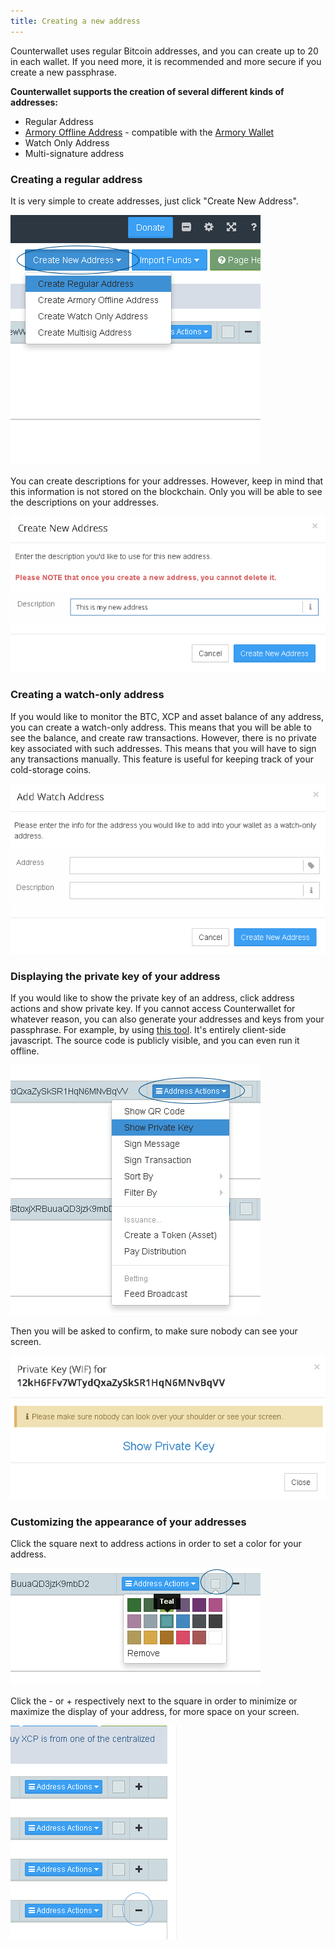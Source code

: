 ```yaml
---
title: Creating a new address
---
```



Counterwallet uses regular Bitcoin addresses, and you can create up to 20 in each wallet. If you need more, it is recommended and more secure if you create a new passphrase. 

**Counterwallet supports the creation of several different kinds of addresses:**

- Regular Address 
- [Armory Offline Address](create-armory-addresses.md) - compatible with the [Armory Wallet](https://bitcoinarmory.com/)
- Watch Only Address 
- Multi-signature address

### Creating a regular address

It is very simple to create addresses, just click "Create New Address".

![](../../../static/img/create_addresses1.png)

You can create descriptions for your addresses. However, keep in mind that this information is not stored on the blockchain. Only you will be able to see the descriptions on your addresses.

![](../../../static/img/create_addresses2.png)

### Creating a watch-only address

If you would like to monitor the BTC, XCP and asset balance of any address, you can create a watch-only address. This means that you will be able to see the balance, and create raw transactions. However, there is no private key associated with such addresses. This means that you will have to sign any transactions manually. This feature is useful for keeping track of your cold-storage coins.

![](../../../static/img/create_addresses3.png)

### Displaying the private key of your address

If you would like to show the private key of an address, click address actions and show private key. If you cannot access Counterwallet for whatever reason, you can also generate your addresses and keys from your passphrase. For example, by using [this tool](https://blockscan.com/tool_generatekey). It's entirely client-side javascript. The source code is publicly visible, and you can even run it offline. 

![](../../../static/img/create_addresses4.png)

Then you will be asked to confirm, to make sure nobody can see your screen. 

![](../../../static/img/create_addresses5.png)


### Customizing the appearance of your addresses

Click the square next to address actions in order to set a color for your address.

![](../../../static/img/create_addresses6.png)

Click the - or + respectively next to the square in order to minimize or maximize the display of your address, for more space on your screen.

![](../../../static/img/create_addresses7.png)

